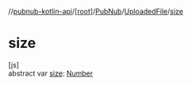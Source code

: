 //[pubnub-kotlin-api](../../../../index.md)/[[root]](../../index.md)/[PubNub](../index.md)/[UploadedFile](index.md)/[size](size.md)

# size

[js]\
abstract var [size](size.md): [Number](https://kotlinlang.org/api/latest/jvm/stdlib/kotlin/-number/index.html)
